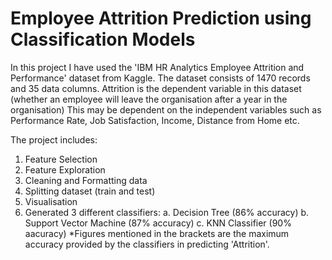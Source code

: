 # Employee Attrition Prediction using Classification Models
In this project I have used the 'IBM HR Analytics Employee Attrition and Performance' dataset from Kaggle. The dataset consists of 1470 records and 35 data columns. Attrition is the dependent variable in this dataset (whether an employee will leave the organisation after a year in the organisation) This may be dependent on the independent variables such as Performance Rate, Job Satisfaction, Income, Distance from Home etc. 

The project includes:
1. Feature Selection
2. Feature Exploration
3. Cleaning and Formatting data
5. Splitting dataset (train and test)
6. Visualisation
7. Generated 3 different classifiers:
a. Decision Tree (86% accuracy)
b. Support Vector Machine (87% accuracy)
c. KNN Classifier (90% aacuracy)
*Figures mentioned in the brackets are the maximum accuracy provided by the classifiers in predicting 'Attrition'.
